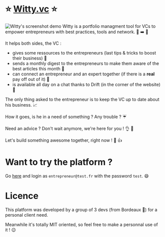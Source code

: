 # :star: [Witty.vc](http://www.witty.vc) :star:
![Witty's screenshot demo](https://i.imgur.com/bNO2Isk.png)
Witty is a portfolio managment tool for VCs to empower entrepreneurs with best practices, tools and network. :snail:  :arrow_right:  :rocket:

It helps both sides, the VC :
- gives some ressources to the entrepreneurs (last tips & tricks to boost their business) :punch:
- sends a monthly digest to the entrepreneurs to make them aware of the best articles this month :muscle:
- can connect an entrepreneur and an expert together (if there is a **real** pay off out of it) :two_men_holding_hands:
- is available all day on a chat thanks to Drift (in the corner of the website) :speech_balloon:

The only thing asked to the entrepreneur is to keep the VC up to date about his business. :chart_with_upwards_trend:

How it goes, is he in a need of something ? Any trouble ? :umbrella:

Need an advice ? Don't wait anymore, we're here for you ! :ok_hand: :metal:

Let's build something awesome together, right now ! :100: :+1:

# Want to try the platform ?

Go [here](http://test.witty.vc/) and login as `entrepreneur@test.fr` with the password `test`. :smile:

# Licence
This platform was developed by a group of 3 devs (from Bordeaux :wine_glass:) for a personal client need.

Meanwhile it's totally MIT oriented, so feel free to make a personnal use of it ! :wink:
